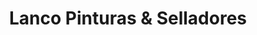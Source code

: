 ---
title: "Lanco Pinturas & Selladores"
url: /paraiso/lanco-pinturas-und-selladores/
shop: pintura
---